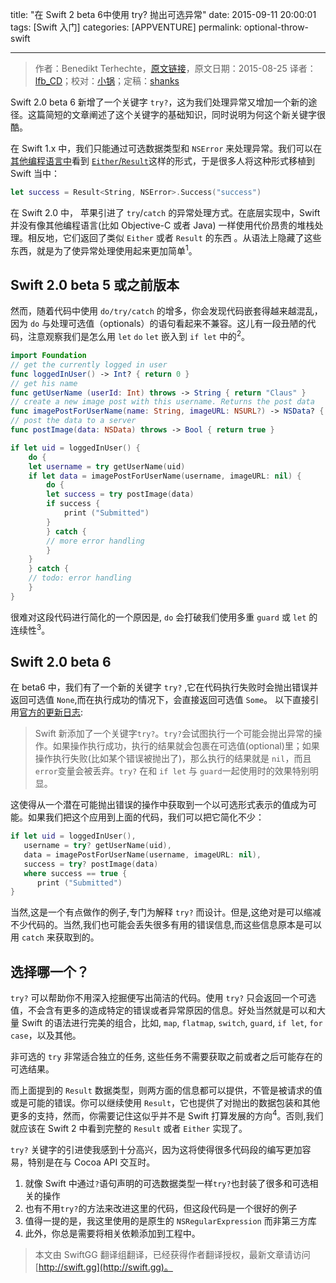title: "在 Swift 2 beta 6中使用 try? 抛出可选异常"
date: 2015-09-11 20:00:01
tags: [Swift 入门]
categories: [APPVENTURE]
permalink: optional-throw-swift

---
> 作者：Benedikt Terhechte，[原文链接](http://appventure.me/2015/08/25/optional-throw-swift/)，原文日期：2015-08-25
> 译者：[lfb_CD](http://weibo.com/lfbWb)；校对：[小锅](http://www.swiftyper.com)；定稿：[shanks](http://codebuild.me/)
  







<!--此处开始正文-->

Swift 2.0 beta 6 新增了一个关键字 `try?`，这为我们处理异常又增加一个新的途径。这篇简短的文章阐述了这个关键字的基础知识，同时说明为何这个新关键字很酷。

在 Swift 1.x 中，我们只能通过可选数据类型和 `NSError` 来处理异常。我们可以在[其他编程语言中](https://hackage.haskell.org/package/base-4.8.1.0/docs/Data-Either.html)看到 [`Either`/`Result`](https://github.com/antitypical/Result)这样的形式，于是很多人将这种形式移植到 Swift 当中：

<!--more-->

```swift
let success = Result<String, NSError>.Success("success")
```

在 Swift 2.0 中， 苹果引进了 `try`/`catch` 的异常处理方式。在底层实现中，Swift 并没有像其他编程语言(比如 Objective-C 或者 Java) 一样使用代价昂贵的堆栈处理。相反地，它们返回了类似 `Either` 或者 `Result` 的东西 。从语法上隐藏了这些东西，就是为了使异常处理使用起来更加简单<sup>1</sup>。

## Swift 2.0 beta 5 或之前版本
然而，随着代码中使用 `do/try/catch` 的增多，你会发现代码嵌套得越来越混乱，因为 `do` 与处理可选值（optionals）的语句看起来不兼容。这儿有一段丑陋的代码，注意观察我们是怎么用 `let` `do` `let` 嵌入到 `if let` 中的<sup>2</sup>。

```swift
import Foundation
// get the currently logged in user
func loggedInUser() -> Int? { return 0 }
// get his name
func getUserName (userId: Int) throws -> String { return "Claus" }
// create a new image post with this username. Returns the post data
func imagePostForUserName(name: String, imageURL: NSURL?) -> NSData? { return NSData() }
// post the data to a server
func postImage(data: NSData) throws -> Bool { return true }

if let uid = loggedInUser() {
    do {
	let username = try getUserName(uid)
	if let data = imagePostForUserName(username, imageURL: nil) {
	    do {
		let success = try postImage(data)
		if success {
		    print ("Submitted")
		}  
	    } catch {
		// more error handling
	    }
	}
    } catch {
	// todo: error handling
    }
}
```
很难对这段代码进行简化的一个原因是, `do` 会打破我们使用多重 `guard` 或 `let` 的连续性<sup>3</sup>。

## Swift 2.0 beta 6
在 beta6 中，我们有了一个新的关键字 `try?` ,它在代码执行失败时会抛出错误并返回可选值 `None`,而在执行成功的情况下，会直接返回可选值 `Some`。
以下直接引用[官方的更新日志](http://adcdownload.apple.com/Developer_Tools/Xcode_7_beta_6/Xcode_7_beta_6_Release_Notes.pdf):

> Swift 新添加了一个关键字`try?`。`try?`会试图执行一个可能会抛出异常的操作。如果操作执行成功，执行的结果就会包裹在可选值(optional)里；如果操作执行失败(比如某个错误被抛出了)，那么执行的结果就是 `nil`，而且`error`变量会被丢弃。`try?` 在和 `if let` 与 `guard`一起使用时的效果特别明显。

这使得从一个潜在可能抛出错误的操作中获取到一个以可选形式表示的值成为可能。如果我们把这个应用到上面的代码，我们可以把它简化不少：

```swift
if let uid = loggedInUser(),
   username = try? getUserName(uid),
   data = imagePostForUserName(username, imageURL: nil),
   success = try? postImage(data)
   where success == true {
      print ("Submitted")
}
```
当然,这是一个有点做作的例子,专门为解释 `try?` 而设计。但是,这绝对是可以缩减不少代码的。当然,我们也可能会丢失很多有用的错误信息,而这些信息原本是可以用 `catch` 来获取到的。

## 选择哪一个？
`try?` 可以帮助你不用深入挖掘便写出简洁的代码。使用 `try?` 只会返回一个可选值，不会含有更多的造成特定的错误或者异常原因的信息。好处当然就是可以和大量 Swift 的语法进行完美的组合，比如, `map`, `flatmap`, `switch`, `guard`, `if let`, `for case`，以及其他。

非可选的 `try` 非常适合独立的任务, 这些任务不需要获取之前或者之后可能存在的可选结果。

而上面提到的 `Result` 数据类型，则两方面的信息都可以提供，不管是被请求的值或是可能的错误。你可以继续使用 `Result`，它也提供了对抛出的数据包装和其他更多的支持，然而，你需要记住这似乎并不是 Swift 打算发展的方向<sup>4</sup>。否则,我们就应该在 Swift 2 中看到完整的 `Result` 或者 `Either` 实现了。

`try?` 关键字的引进使我感到十分高兴，因为这将使得很多代码段的编写更加容易，特别是在与 Cocoa API 交互时。

1. 就像 Swift 中通过`?`语句声明的可选数据类型一样`try?`也封装了很多和可选相关的操作
2. 也有不用`try?`的方法来改进这里的代码，但这段代码是一个很好的例子
3. 值得一提的是，我这里使用的是原生的 `NSRegularExpression` 而非第三方库
4. 此外，你总是需要将相关依赖添加到工程中。
> 本文由 SwiftGG 翻译组翻译，已经获得作者翻译授权，最新文章请访问 [http://swift.gg](http://swift.gg)。
